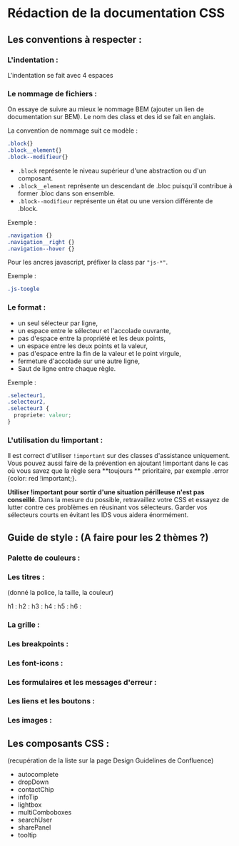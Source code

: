 # Rédaction de la documentation CSS

## Les conventions à respecter :

### L'indentation :
L'indentation se fait avec 4 espaces

### Le nommage de fichiers :
On essaye de suivre au mieux le nommage BEM (ajouter un lien de documentation sur BEM). Le nom des class et des id se fait en anglais.

La convention de nommage suit ce modèle :

```css
.block{}
.block__element{}
.block--modifieur{}
```

- `.block` représente le niveau supérieur d'une abstraction ou d'un composant.
- `.block__element` représente un descendant de .bloc puisqu'il contribue à former .bloc dans son ensemble.
- `.block--modifieur` représente un état ou une version différente de .block.

Exemple :
```css
.navigation {}
.navigation__right {}
.navigation--hover {}
```
Pour les ancres javascript, préfixer la class par `"js-*"`.

Exemple :
```css
.js-toogle
```


### Le format :
- un seul sélecteur par ligne,
- un espace entre le sélecteur et l'accolade ouvrante,
- pas d'espace entre la propriété et les deux points,
- un espace entre les deux points et la valeur,
- pas d'espace entre la fin de la valeur et le point virgule,
- fermeture d'accolade sur une autre ligne,
- Saut de ligne entre chaque règle.

Exemple :
```css
.selecteur1,
.selecteur2,
.selecteur3 {
  propriete: valeur;
}
```

### L'utilisation du !important :

Il est correct d'utiliser `!important` sur des classes d'assistance uniquement. Vous pouvez aussi faire de la prévention en ajoutant !important dans le cas où vous savez que la règle sera **toujours ** prioritaire, par exemple .error {color: red !important;}.

**Utiliser !important pour sortir d'une situation périlleuse n'est pas conseillé**. Dans la mesure du possible, retravaillez votre CSS et essayez de lutter contre ces problèmes en réusinant vos sélecteurs. Garder vos sélecteurs courts en évitant les IDS vous aidera énormément.

## Guide de style : (A faire pour les 2 thèmes ?)

### Palette de couleurs :

### Les titres :
(donné la police, la taille, la couleur)

h1 : 
h2 : 
h3 : 
h4 :
h5 :
h6 :

### La grille :

### Les breakpoints :

### Les font-icons :

### Les formulaires et les messages d'erreur :

### Les liens et les boutons :

### Les images :

## Les composants CSS :
(recupération de la liste sur la page Design Guidelines de Confluence)
- autocomplete
- dropDown
- contactChip
- infoTip
- lightbox
- multiComboboxes
- searchUser
- sharePanel
- tooltip


